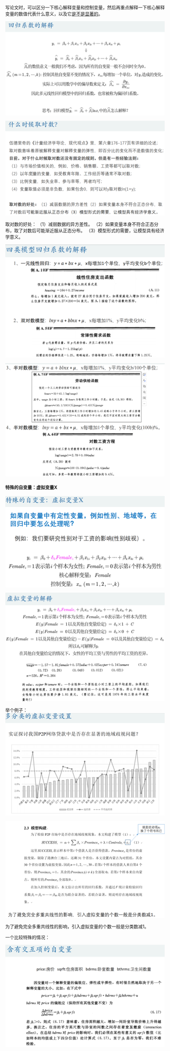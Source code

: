 
写论文时，可以区分一下核心解释变量和控制变量，然后再重点解释一下核心解释变量的数值代表什么意义，以及它[是不是显著的](../相关系数/假设检验.md)。

![](../../../img/Pasted%20image%2020250822200027.png)

![](../../../img/Pasted%20image%2020250822200522.png)

取对数的好处：
（1）减弱数据的异方差性。
（2）如果变量本身不符合正态分布，取了对数后可能渐近服从正态分布。
（3）模型形式的需要，让模型具有经济学意义。

![](../../../img/Pasted%20image%2020250822200738.png)

![](../../../img/Pasted%20image%2020250822200900.png)


#### 特殊的自变量：虚拟变量X

![](../../../img/Pasted%20image%2020250822201129.png)

![](../../../img/Pasted%20image%2020250822201306.png)

举个例子：
![](../../../img/Pasted%20image%2020250822201530.png)

![](../../../img/Pasted%20image%2020250822201647.png)

为了避免完全多重共线性的影响，引入虚拟变量的个数一般是分类数减1。

一个比较特殊的情况：

![](../../../img/Pasted%20image%2020250822202219.png)

